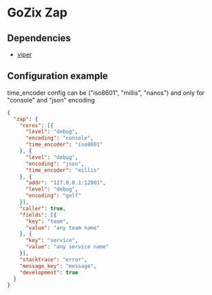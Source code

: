 # GoZix Zap

## Dependencies

* [viper](https://github.com/gozix/viper)

## Configuration example

time_encoder config can be ("iso8601", "millis", "nanos") and only for "console" and "json" encoding

```json
{
  "zap": {
    "cores": [{
      "level": "debug",
      "encoding": "console",
      "time_encoder": "iso8601"
    }, {
      "level": "debug",
      "encoding": "json",
      "time_encoder": "millis"
    }, {
      "addr": "127.0.0.1:12001",
      "level": "debug",
      "encoding": "gelf"
    }],
    "caller": true,
    "fields": [{
      "key": "team",
      "value": "any team name"
    }, {
      "key": "service",
      "value": "any service name"
    }],
    "stacktrace": "error",
    "message_key": "message",
    "development": true
  }
}
```
